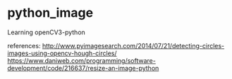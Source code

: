 # python_image

Learning openCV3-python

references:
http://www.pyimagesearch.com/2014/07/21/detecting-circles-images-using-opencv-hough-circles/
https://www.daniweb.com/programming/software-development/code/216637/resize-an-image-python
